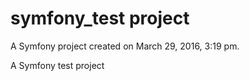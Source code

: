 symfony_test project
==========

A Symfony project created on March 29, 2016, 3:19 pm.

A Symfony test project

